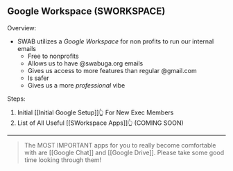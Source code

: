 ## Google Workspace (SWORKSPACE)

Overview:
- SWAB utilizes a *Google Workspace* for non profits to run our internal emails
	- Free to nonprofits
	- Allows us to have @swabuga.org emails
	- Gives us access to more features than regular @gmail.com
	- Is safer
	- Gives us a more *professional* vibe

Steps:
1. Initial [[Initial Google Setup]]👆 For New Exec Members 
2. List of All Useful [[SWorkspace Apps]]👆 (COMING SOON)
---
>The MOST IMPORTANT apps for you to really become comfortable with are [[Google Chat]] and [[Google Drive]].
>Please take some good time looking through them!




